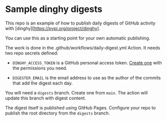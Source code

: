 # Sample dinghy digests

This repo is an example of how to publish daily digests of GitHub activity with [dinghy][https://pypi.org/project/dinghy].

You can use this as a starting point for your own automatic publishing.

The work is done in the .github/workflows/daily-digest.yml Action.  It needs two repo secrets defined:

- `DINGHY_ACCESS_TOKEN` is a GitHub personal access token. [Create one](https://github.com/settings/tokens) with the permissions you need.

- `DIGESTER_EMAIL` is the email address to use as the author of the commits that add the digest each day.

You will need a `digests` branch.  Create one from `main`.  The action will update this branch with digest content.

The digest itself is published using GitHub Pages.  Configure your repo to publish the root directory from the `digests` branch.

